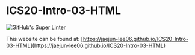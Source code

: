 # ICS20-Intro-03-HTML
[![GitHub's Super Linter](https://github.com/jaejun-lee06/ICS20-Intro-03-HTML/workflows/GitHub's%20Super%20Linter/badge.svg)](https://github.com/jaejun-lee06/ICS20-Intro-03-HTML/actions)



This website can be found at: [https://jaejun-lee06.github.io/ICS20-Intro-03-HTML](https://jaejun-lee06.github.io/ICS20-Intro-03-HTML)

